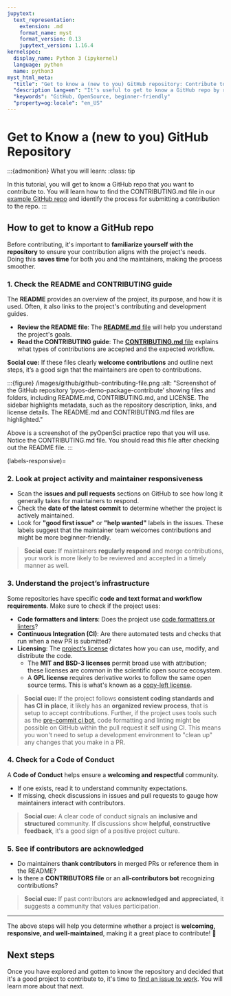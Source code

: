 ```yaml
---
jupytext:
  text_representation:
    extension: .md
    format_name: myst
    format_version: 0.13
    jupytext_version: 1.16.4
kernelspec:
  display_name: Python 3 (ipykernel)
  language: python
  name: python3
myst_html_meta:
  "title": "Get to know a (new to you) GitHub repository: Contribute to Open Source code and documentation."
  "description lang=en": "It's useful to get to know a GitHub repo by reading the README and CONTRIBUTING files before getting started. Learn what to look for when getting to know a new repository. A beginner-friendly guide."
  "keywords": "GitHub, OpenSource, beginner-friendly"
  "property=og:locale": "en_US"
---
```


# Get to Know a (new to you) GitHub Repository

:::{admonition} What you will learn:
:class: tip

In this tutorial, you will get to know a GitHub repo that you want to contribute to. You will learn how to find the CONTRIBUTING.md file in our [example GitHub repo](https://github.com/pyOpenSci/pyos-demo-package-contribute) and identify the process for submitting a contribution to the repo.
:::

## How to get to know a GitHub repo  

Before contributing, it's important to **familiarize yourself with the repository** to ensure your contribution aligns with the project's needs. Doing this **saves time** for both you and the maintainers, making the process smoother.  

### 1. Check the README and CONTRIBUTING guide  

The **README** provides an overview of the project, its purpose, and how it is used. Often, it also links to the project's contributing and development guides.  
- **Review the README file**: The [**README.md** file](https://github.com/pyOpenSci/pyos-demo-package-contribute/blob/main/README.md) will help you understand the project's goals.  
- **Read the CONTRIBUTING guide**: The [**CONTRIBUTING.md** file](https://github.com/pyOpenSci/pyos-demo-package-contribute/blob/main/CONTRIBUTING.md) explains what types of contributions are accepted and the expected workflow.  

**<i class="fa-solid fa-handshake-angle" style="color: #81c0aa;"></i> Social cue:** If these files clearly **welcome contributions** and outline next steps, it’s a good sign that the maintainers are open to contributions.

:::{figure} /images/github/github-contributing-file.png
:alt: "Screenshot of the GitHub repository ‘pyos-demo-package-contribute’ showing files and folders, including README.md, CONTRIBUTING.md, and LICENSE. The sidebar highlights metadata, such as the repository description, links, and license details. The README.md and CONTRIBUTING.md files are highlighted."

Above is a screenshot of the pyOpenSci practice repo that you will use. Notice the CONTRIBUTING.md file. You should read this file after checking out the README file.
:::

(labels-responsive)=
### 2. Look at project activity and maintainer responsiveness  

- Scan the **issues and pull requests** sections on GitHub to see how long it generally takes for maintainers to respond.  
- Check the **date of the latest commit** to determine whether the project is actively maintained.  
- Look for **"good first issue"** or **"help wanted"** labels in the issues. These labels suggest that the maintainer team welcomes contributions and might be more beginner-friendly.  

> **<i class="fa-regular fa-clock" style="color: #81c0aa;"></i> Social cue:** If maintainers **regularly respond** and merge contributions, your work is more likely to be reviewed and accepted in a timely manner as well.

### 3. Understand the project’s infrastructure  

Some repositories have specific **code and text format and workflow requirements**. Make sure to check if the project uses:  
- **Code formatters and linters**: Does the project use [code formatters or linters](https://www.pyopensci.org/python-package-guide/package-structure-code/code-style-linting-format.html#python-package-code-style-format-and-linters)?  
- **Continuous Integration (CI)**: Are there automated tests and checks that run when a new PR is submitted?  
- **Licensing**: The [project’s license](https://www.pyopensci.org/python-package-guide/documentation/repository-files/license-files.html) dictates how you can use, modify, and distribute the code.  
  - The **MIT and BSD-3 licenses** permit broad use with attribution; these licenses are common in the scientific open source ecosystem.  
  - A **GPL license** requires derivative works to follow the same open source terms.  This is what's known as a [copy-left license](https://www.pyopensci.org/python-package-guide/documentation/repository-files/license-files.html#use-open-permissive-licenses-when-possible). 

> **<i class="fa-solid fa-circle-check" style="color: #81c0aa;"></i> Social cue:** If the project follows **consistent coding standards and has CI in place**, it likely has an **organized review process**, that is setup to accept contributions. Further, if the project uses tools such as the [pre-commit ci bot](https://www.pyopensci.org/python-package-guide/package-structure-code/code-style-linting-format.html#pre-commit-ci), code formatting and linting might be possible on GitHub within the pull request it self using CI. This means you won't need to setup a development environment to "clean up" any changes that you make in a PR.  

### 4. Check for a Code of Conduct  

A **Code of Conduct** helps ensure a **welcoming and respectful** community.  
- If one exists, read it to understand community expectations.  
- If missing, check discussions in issues and pull requests to gauge how maintainers interact with contributors.  

> **<i class="fa-solid fa-scale-balanced" style="color: #81c0aa;"></i> Social cue:** A clear code of conduct signals an **inclusive and structured** community. If discussions show **helpful, constructive feedback**, it's a good sign of a positive project culture.

### 5. See if contributors are acknowledged  

- Do maintainers **thank contributors** in merged PRs or reference them in the README?  
- Is there a **CONTRIBUTORS file** or an **all-contributors bot** recognizing contributions?  

> **<i class="fa-solid fa-users" style="color: #81c0aa;"></i> Social cue:** If past contributors are **acknowledged and appreciated**, it suggests a community that values participation.

---

The above steps will help you determine whether a project is **welcoming, responsive, and well-maintained**, making it a great place to contribute! 🚀


## Next steps
Once you have explored and gotten to know the repository and decided that it's a good project to contribute to, it's time to [find an issue to work](identify-issue). You will learn more about that next.  